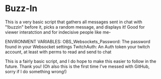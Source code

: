 # Buzz-In

This is a very basic script that gathers all messages sent in chat with "!buzzin" before it, picks a random message, and displays it! Good for viewer interatction and for indecisive people like me-

ENVIRONMENT VARIABLES:
  OBS_Websockets_Password: The password found in your Websocket settings
  TwitchAuth: An Auth token your twitch account, at least with perms to read and send to chat

This is a fairly basic script, and I do hope to make this easier to follow in the future. Thank you!
(Oh also this is the first time I've messed with GitHub, sorry if I do something wrong!)
